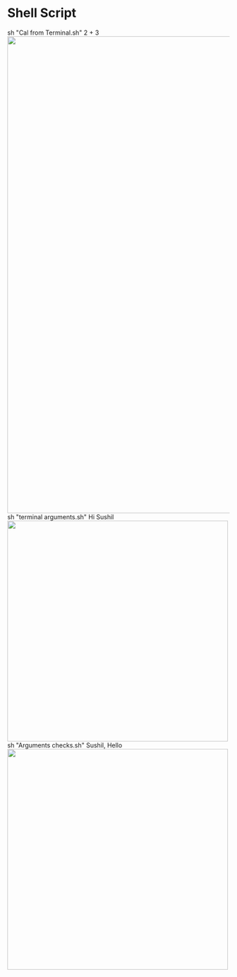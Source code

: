 # Shell Script
sh "Cal from Terminal.sh" 2 + 3 <br>
<image src="https://github.com/thesushilsharma/shell/blob/main/Images/CAL.png" width=1080>
  <br>
sh "terminal arguments.sh" Hi Sushil <br>
<image src="https://github.com/thesushilsharma/shell/blob/main/Images/Argument.png" width=500>
<br>
sh "Arguments checks.sh" Sushil, Hello <br>
<image src="https://github.com/thesushilsharma/shell/blob/main/Images/Count%20Arguments.png" width=500>
